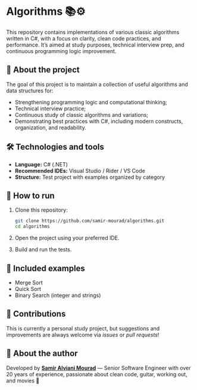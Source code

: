 # Algorithms 📚⚙️

This repository contains implementations of various classic algorithms written in C#, with a focus on clarity, clean code practices, and performance. It’s aimed at study purposes, technical interview prep, and continuous programming logic improvement.

## 🧠 About the project

The goal of this project is to maintain a collection of useful algorithms and data structures for:

- Strengthening programming logic and computational thinking;
- Technical interview practice;
- Continuous study of classic algorithms and variations;
- Demonstrating best practices with C#, including modern constructs, organization, and readability.

## 🛠 Technologies and tools

- **Language:** C# (.NET)
- **Recommended IDEs:** Visual Studio / Rider / VS Code
- **Structure:** Test project with examples organized by category

## 🚀 How to run

1. Clone this repository:
   ```bash
   git clone https://github.com/samir-mourad/algorithms.git
   cd algorithms
   ```

2. Open the project using your preferred IDE.

3. Build and run the tests.

## 🧩 Included examples

- Merge Sort
- Quick Sort
- Binary Search (integer and strings)

## 🤝 Contributions

This is currently a personal study project, but suggestions and improvements are always welcome via *issues* or *pull requests*!

## 🧔 About the author

Developed by **[Samir Alviani Mourad](https://www.linkedin.com/in/samir-alviani-mourad/)** — Senior Software Engineer with over 20 years of experience, passionate about clean code, guitar, working out, and movies 🍿
